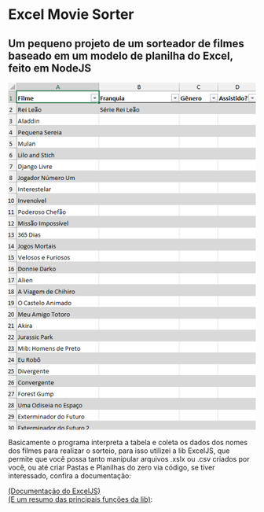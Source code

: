 <h1>Excel Movie Sorter</h1>

<h2>Um pequeno projeto de um sorteador de filmes baseado em um modelo de planilha do Excel, feito em <b>NodeJS</b></h2>

![alt text](https://github.com/NickNinjaGit/Excel-Movie-Sorter/blob/master/image.png)


<p>
  Basicamente o programa interpreta a tabela e coleta os dados dos nomes dos filmes para realizar o sorteio, para isso utilizei a lib ExcelJS, que permite que você possa tanto manipular arquivos .xslx ou .csv criados por você, ou até criar Pastas e Planilhas do zero via código, se tiver interessado, confira a documentação:
</p>



<a href="https://www.npmjs.com/package/exceljs/v/0.2.16#reading-xlsx">(Documentação do ExcelJS)</a> 
<br>
<a href="https://builtin.com/software-engineering-perspectives/exceljs">(E um resumo das principais funções da lib)</a>:


